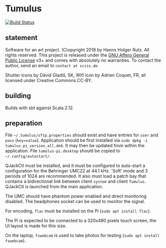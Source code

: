 # Tumulus

[![Build Status](https://travis-ci.org/Sciss/Tumulus.svg?branch=master)](https://travis-ci.org/Sciss/Tumulus)

## statement

Software for an art project. (C)opyright 2018 by Hanns Holger Rutz. All rights reserved. This project is released under the
[GNU Affero General Public License](http://github.com/Sciss/Tumulus/blob/master/LICENSE) v3+ and comes with absolutely no warranties.
To contact the author, send an email to `contact at sciss.de`.

Shutter icons by Dávid Gladiš, SK, Wifi icon by Adrien Coquet, FR, all licensed under Creative Commons CC-BY.

## building

Builds with sbt against Scala 2.12.

## preparation

File `~/.tumulus/sftp.properties` should exist and have entries for `user` and `pass` (`key=value`).
Application should be first installed via `sudo dpkg -i tumulus-pi_version_all.deb`. It may then
be updated from within the application.
File `tumulus-pi.desktop` should be copied to `~/.config/autostart/`.

QJackCtl must be installed, and it must be configured to auto-start a configuration for the
Behringer UMC22 at 44.1 kHz. 'Soft' mode and 3 periods of 1024 are recommended.
It also must load a patch bay that contains a bidirectional link
between client `system` and client `Tumulus`. QJackCtl is launched from the main application.

The UMC should have phantom power enabled and direct monitoring disabled. The headphones socket
can be used to monitor the signal.

For encoding, `flac` must be installed on the Pi (`sudo apt install flac`).

The Pi is expected to be connected to a 320x480 pixels touch screen, the UI layout is made for this size.

On the laptop, `fswebcam` is used to take photos for testing (`sudo apt install fswebcam`).
